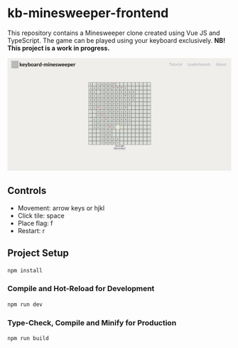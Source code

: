# kb-minesweeper-frontend

This repository contains a Minesweeper clone created using Vue JS and TypeScript. The game can be played using your keyboard exclusively. **NB! This project is a work in progress.**

![Screenshot](src/assets/ui-screenshot.png)

## Controls

* Movement: arrow keys or hjkl
* Click tile: space
* Place flag: f
* Restart: r

## Project Setup

```sh
npm install
```

### Compile and Hot-Reload for Development

```sh
npm run dev
```

### Type-Check, Compile and Minify for Production

```sh
npm run build
```

